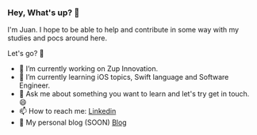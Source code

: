 ### Hey, What's up? 🤟 
I'm Juan. I hope to be able to help and contribute in some way with my studies and pocs around here.

Let's go? 🤝


- 🔭 I’m currently working on Zup Innovation.
- 🌱 I’m currently learning iOS topics, Swift language and Software Engineer.
- 💬 Ask me about something you want to learn and let's try get in touch. 😄
- 📫 How to reach me: [Linkedin](https://www.linkedin.com/in/juan-munhoes-junior-04345058/)
- 📣 My personal blog (SOON) [Blog](https://munhoesjr.com)
